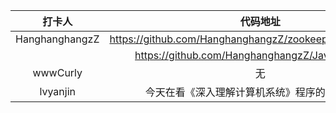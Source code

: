|   打卡人         |               代码地址                      |
|   :-----:       | :-----------------------------------:         |
| HanghanghangzZ |  https://github.com/HanghanghangzZ/zookeeperAPI/tree/master|
|                |  https://github.com/HanghanghangzZ/JavaHomework    |
| wwwCurly | 无 |
| lvyanjin | 今天在看《深入理解计算机系统》程序的机器级代码 |